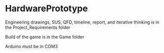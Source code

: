 # HardwarePrototype
Engineering drawings, SUS, QFD, timeline, report, and iterative thinking is in the Project_Requirements folder

Build of the game is in the Game folder

Arduino must be in COM3
